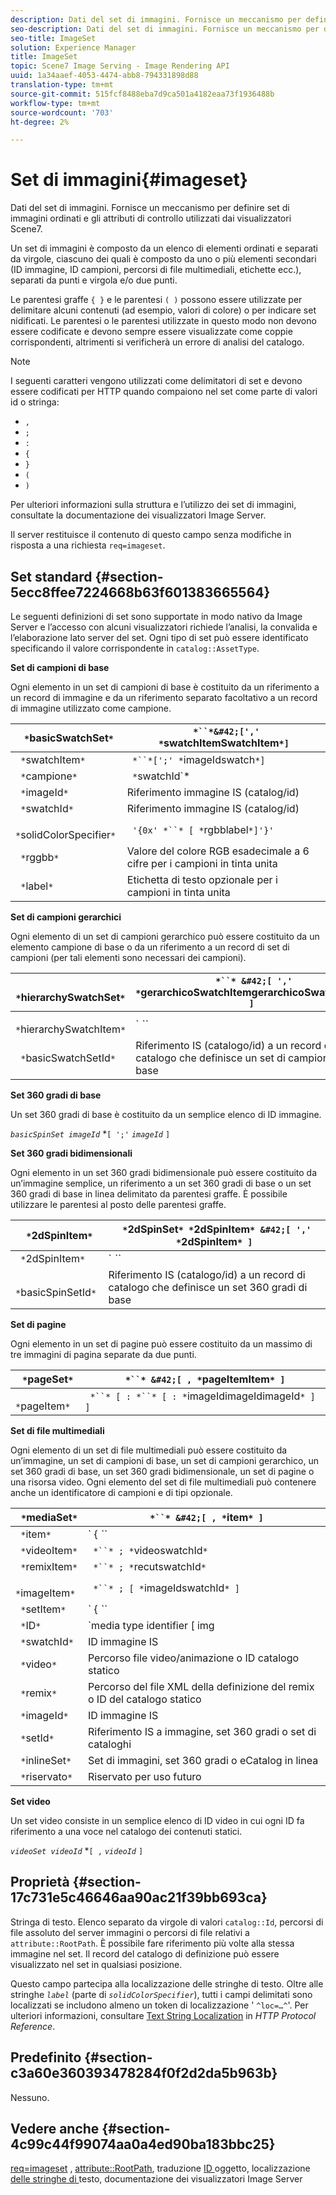 ```yaml
---
description: Dati del set di immagini. Fornisce un meccanismo per definire set di immagini ordinati e gli attributi di controllo utilizzati dai visualizzatori Scene7.
seo-description: Dati del set di immagini. Fornisce un meccanismo per definire set di immagini ordinati e gli attributi di controllo utilizzati dai visualizzatori Scene7.
seo-title: ImageSet
solution: Experience Manager
title: ImageSet
topic: Scene7 Image Serving - Image Rendering API
uuid: 1a34aaef-4053-4474-abb8-794331898d88
translation-type: tm+mt
source-git-commit: 515fcf8488eba7d9ca501a4182eaa73f1936488b
workflow-type: tm+mt
source-wordcount: '703'
ht-degree: 2%

---
```



# Set di immagini{#imageset}

Dati del set di immagini. Fornisce un meccanismo per definire set di immagini ordinati e gli attributi di controllo utilizzati dai visualizzatori Scene7.

Un set di immagini è composto da un elenco di elementi ordinati e separati da virgole, ciascuno dei quali è composto da uno o più elementi secondari (ID immagine, ID campioni, percorsi di file multimediali, etichette ecc.), separati da punti e virgola e/o due punti.

Le parentesi graffe `{ }` e le parentesi `( )` possono essere utilizzate per delimitare alcuni contenuti (ad esempio, valori di colore) o per indicare set nidificati. Le parentesi o le parentesi utilizzate in questo modo non devono essere codificate e devono sempre essere visualizzate come coppie corrispondenti, altrimenti si verificherà un errore di analisi del catalogo.

>[!NOTE]
>
>I seguenti caratteri vengono utilizzati come delimitatori di set e devono essere codificati per HTTP quando compaiono nel set come parte di valori id o stringa:
>
>* `,`
>* `;`
>* `:`
>* `{`
>* `}`
>* `(`
>* `)`



Per ulteriori informazioni sulla struttura e l’utilizzo dei set di immagini, consultate la documentazione dei visualizzatori Image Server.

Il server restituisce il contenuto di questo campo senza modifiche in risposta a una richiesta `req=imageset`.

## Set standard {#section-5ecc8ffee7224668b63f601383665564}

Le seguenti definizioni di set sono supportate in modo nativo da Image Server e l’accesso con alcuni visualizzatori richiede l’analisi, la convalida e l’elaborazione lato server del set. Ogni tipo di set può essere identificato specificando il valore corrispondente in `catalog::AssetType`.

**Set di campioni di base**

Ogni elemento in un set di campioni di base è costituito da un riferimento a un record di immagine e da un riferimento separato facoltativo a un record di immagine utilizzato come campione.

| ` *`basicSwatchSet`*` | ` *``*&#42;[',' *`swatchItemSwatchItem`*]` |
|---|---|
| ` *`swatchItem`*` | ` *``*[';' *`imageIdswatch`*]` |
| ` *`campione`*` | ` *`swatchId`*|solidColorSpecifier` |
| ` *`imageId`*` | Riferimento immagine IS (catalog/id) |
| ` *`swatchId`*` | Riferimento immagine IS (catalog/id) |
| ` *`solidColorSpecifier`*` | ` '{0x' *``* [ *`rgbblabel`*]'}'` |
| ` *`rggbb`*` | Valore del colore RGB esadecimale a 6 cifre per i campioni in tinta unita |
| ` *`label`*` | Etichetta di testo opzionale per i campioni in tinta unita |

**Set di campioni gerarchici**

Ogni elemento di un set di campioni gerarchico può essere costituito da un elemento campione di base o da un riferimento a un record di set di campioni (per tali elementi sono necessari dei campioni).

| ` *`hierarchySwatchSet`*` | ` *``* &#42;[ ',' *`gerarchicoSwatchItemgerarchicoSwatchItem`* ]` |
|---|---|
| ` *`hierarchySwatchItem`*` | ` *``* | { *``* ';' *`swatchItembasicSwatchSetIdswatch`* }` |
| ` *`basicSwatchSetId`*` | Riferimento IS (catalogo/id) a un record di catalogo che definisce un set di campioni di base |

**Set 360 gradi di base**

Un set 360 gradi di base è costituito da un semplice elenco di ID immagine.

*`basicSpinSet imageId`*  *`[ ';'`  *`imageId`* `]`

**Set 360 gradi bidimensionali**

Ogni elemento in un set 360 gradi bidimensionale può essere costituito da un’immagine semplice, un riferimento a un set 360 gradi di base o un set 360 gradi di base in linea delimitato da parentesi graffe. È possibile utilizzare le parentesi al posto delle parentesi graffe.

| ` *`2dSpinItem`*` | ` *`2dSpinSet`* *`2dSpinItem`* &#42;[ ',' *`2dSpinItem`* ]` |
|---|---|
| ` *`2dSpinItem`*` | ` *``* | { '{' *``* '}' } | *`imageIdbasicSpinSetbasicSpinSetId`*` |
| ` *`basicSpinSetId`*` | Riferimento IS (catalogo/id) a un record di catalogo che definisce un set 360 gradi di base |

**Set di pagine**

Ogni elemento in un set di pagine può essere costituito da un massimo di tre immagini di pagina separate da due punti.

| ` *`pageSet`*` | ` *``* &#42;[ , *`pageItemItem`* ]` |
|---|---|
| ` *`pageItem`*` | ` *``* [ : *``* [ : *`imageIdimageIdimageId`* ] ]` |

**Set di file multimediali**

Ogni elemento di un set di file multimediali può essere costituito da un’immagine, un set di campioni di base, un set di campioni gerarchico, un set 360 gradi di base, un set 360 gradi bidimensionale, un set di pagine o una risorsa video. Ogni elemento del set di file multimediali può contenere anche un identificatore di campioni e di tipi opzionale.

| ` *`mediaSet`*` | ` *``* &#42;[ , *`item`* ]` |
|---|---|
| ` *`item`*` | ` { *``* | *``* | *``*}} | *``* } [ ; [ *``* ] [ ; [ *`videoItemRemixItemsetItemIDReserved`* ] ] ]` |
| ` *`videoItem`*` | ` *``* ; *`videoswatchId`*` |
| ` *`remixItem`*` | ` *``* ; *`recutswatchId`*` |
| ` *`imageItem`*` | ` *``* ; [ *`imageIdswatchId`* ]` |
| ` *`setItem`*` | ` { *``* | { '{' *``* '}' } } ; *`setIdinlineSetswatchId`*` |
| ` *`ID`*` | `media type identifier [ img | basic | advanced_image | img | img_set | advanced_imageset | advanced_swatchset | spin | video ]` |
| ` *`swatchId`*` | ID immagine IS |
| ` *`video`*` | Percorso file video/animazione o ID catalogo statico |
| ` *`remix`*` | Percorso del file XML della definizione del remix o ID del catalogo statico |
| ` *`imageId`*` | ID immagine IS |
| ` *`setId`*` | Riferimento IS a immagine, set 360 gradi o set di cataloghi |
| ` *`inlineSet`*` | Set di immagini, set 360 gradi o eCatalog in linea |
| ` *`riservato`*` | Riservato per uso futuro |

**Set video**

Un set video consiste in un semplice elenco di ID video in cui ogni ID fa riferimento a una voce nel catalogo dei contenuti statici.

*`videoSet videoId`*  *`[ ,`  *`videoId`* `]`

## Proprietà {#section-17c731e5c46646aa90ac21f39bb693ca}

Stringa di testo. Elenco separato da virgole di valori `catalog::Id`, percorsi di file assoluto del server immagini o percorsi di file relativi a `attribute::RootPath`. È possibile fare riferimento più volte alla stessa immagine nel set. Il record del catalogo di definizione può essere visualizzato nel set in qualsiasi posizione.

Questo campo partecipa alla localizzazione delle stringhe di testo. Oltre alle stringhe *`label`* (parte di *`solidColorSpecifier`*), tutti i campi delimitati sono localizzati se includono almeno un token di localizzazione &#39; `^loc=…^`&#39;. Per ulteriori informazioni, consultare [Text String Localization](/help/aem-is-ir-api/is-api/http-ref/image-serving-api-ref/c-http-protocol-reference/c-syntax-and-features/r-text-string-localization.md) in *HTTP Protocol Reference*.

## Predefinito {#section-c3a60e360393478284f0f2d2da5b963b}

Nessuno.

## Vedere anche {#section-4c99c44f99074aa0a4ed90ba183bbc25}

[req=imageset](/help/aem-is-ir-api/is-api/http-ref/image-serving-api-ref/c-http-protocol-reference/c-command-reference/r-req/r-req.md) ,  [attribute::RootPath](/help/aem-is-ir-api/is-api/image-catalog/image-serving-api-ref/c-image-catalog-reference/c-attributes-reference/r-rootpath.md), traduzione [ ID ](/help/aem-is-ir-api/is-api/http-ref/image-serving-api-ref/c-http-protocol-reference/c-syntax-and-features/r-object-id-translation.md) oggetto, localizzazione [ delle stringhe di ](/help/aem-is-ir-api/is-api/http-ref/image-serving-api-ref/c-http-protocol-reference/c-syntax-and-features/r-text-string-localization.md) testo, documentazione dei visualizzatori Image Server
